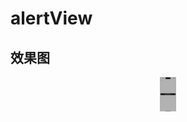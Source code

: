 # alertView
## 效果图
<center class="half">
<img src="https://github.com/platojobs/alertView/blob/main/Simulator%20Screenshot%20-%20iPhone%2014%20Pro%20-%202023-05-26%20at%2015.23.43.png" width="5%" height="5%" />
</center>
